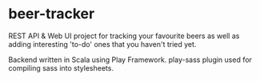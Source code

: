 # beer-tracker

REST API & Web UI project for tracking your favourite beers as well as adding interesting 'to-do' ones that you haven't tried yet.

Backend written in Scala using Play Framework. play-sass plugin used for compiling sass into stylesheets.